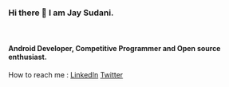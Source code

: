 <h3> Hi there 👋 I am Jay Sudani.</h3>
<br/>
<h4> Android Developer, Competitive Programmer and Open source enthusiast.</h4>

How to reach me : [LinkedIn](https://www.linkedin.com/in/jaysudani) [Twitter](https://twitter.com/Jaysudani7)


<!--
**jaysudani/jaysudani** is a ✨ _special_ ✨ repository because its `README.md` (this file) appears on your GitHub profile.

Here are some ideas to get you started:

- 🔭 I’m currently working on ...
- 🌱 I’m currently learning ...
- 👯 I’m looking to collaborate on ...
- 🤔 I’m looking for help with ...
- 💬 Ask me about ...
- 📫 How to reach me: ...
- 😄 Pronouns: ...
- ⚡ Fun fact: ...
-->
